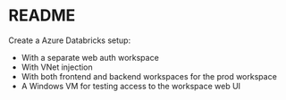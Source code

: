 # README

Create a Azure Databricks setup:

- With a separate web auth workspace
- With VNet injection
- With both frontend and backend workspaces for the prod workspace
- A Windows VM for testing access to the workspace web UI